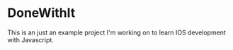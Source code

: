 # DoneWithIt
This is an just an example project I'm working on to learn IOS development with Javascript.
